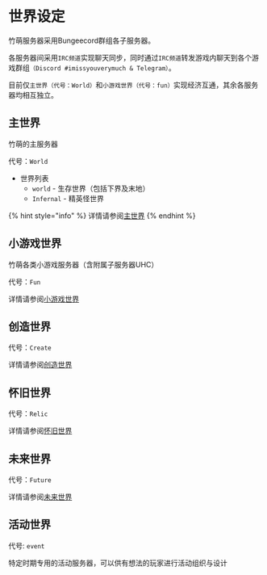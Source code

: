 # 世界设定

竹萌服务器采用Bungeecord群组各子服务器。

各服务器间采用`IRC频道`实现聊天同步，同时通过`IRC频道`转发游戏内聊天到各个游戏群组`（Discord #imissyouverymuch & Telegram）`。

目前仅`主世界（代号：World）`和`小游戏世界（代号：fun）`实现经济互通，其余各服务器均相互独立。

## 主世界

竹萌的主服务器

代号：`World`

* 世界列表
  * `world` - 生存世界（包括下界及末地）
  * `Infernal` - 精英怪世界

{% hint style="info" %}
详情请参阅[主世界](../shi-jie-she-ding/zhu-shi-jie/)
{% endhint %}

## 小游戏世界

竹萌各类小游戏服务器（含附属子服务器UHC）

代号：`Fun`

详情请参阅[小游戏世界](../shi-jie-she-ding/xiao-you-xi-shi-jie/)

## 创造世界

代号：`Create`

详情请参阅[创造世界](../shi-jie-she-ding/chuang-zao-shi-jie.md)

## 怀旧世界

代号：`Relic`

详情请参阅[怀旧世界](../shi-jie-she-ding/huai-jiu-shi-jie.md)

## 未来世界

代号：`Future`

详情请参阅[未来世界](../shi-jie-she-ding/wei-lai-shi-jie.md)

## 活动世界

代号: `event`

特定时期专用的活动服务器，可以供有想法的玩家进行活动组织与设计

